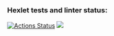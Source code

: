 ### Hexlet tests and linter status:
[![Actions Status](https://github.com/bUbL1q/frontend-project-44/workflows/hexlet-check/badge.svg)](https://github.com/bUbL1q/frontend-project-44/actions)
<a href="https://codeclimate.com/github/bUbL1q/frontend-project-44/maintainability"><img src="https://api.codeclimate.com/v1/badges/17a81207384b2ecc04d2/maintainability" /></a>